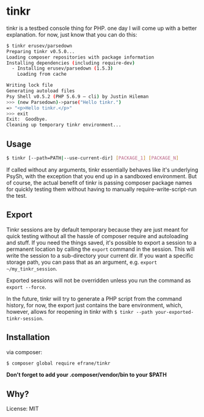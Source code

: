 # tinkr

tinkr is a testbed console thing for PHP. one day I will come up with a better
explanation. for now, just know that you can do this:

```bash
$ tinkr erusev/parsedown
Preparing tinkr v0.5.0...
Loading composer repositories with package information
Installing dependencies (including require-dev)
  - Installing erusev/parsedown (1.5.3)
    Loading from cache

Writing lock file
Generating autoload files
Psy Shell v0.5.2 (PHP 5.6.9 — cli) by Justin Hileman
>>> (new Parsedown)->parse("Hello tinkr.")
=> "<p>Hello tinkr.</p>"
>>> exit
Exit:  Goodbye.
Cleaning up temporary tinkr environment...
```

## Usage

```bash
$ tinkr [--path=PATH|--use-current-dir] [PACKAGE_1] [PACKAGE_N]
```

If called without any arguments, tinkr essentially behaves like it's underlying
PsySh, with the exception that you end up in a sandboxed environment. But of course,
the actual benefit of tinkr is passing composer package names for quickly
testing them without having to manually require-write-script-run the test.

## Export

Tinkr sessions are by default temporary because they are just meant for quick
testing without all the hassle of composer require and autoloading and stuff.
If you need the things saved, it's possible to export a session to a permanent
location by calling the `export` command in the session. This will write the
session to a sub-directory your current dir. If you want a specific storage
path, you can pass that as an argument, e.g. `export ~/my_tinkr_session`.

Exported sessions will not be overridden unless you run the command as `export --force`.

In the future, tinkr will try to generate a PHP script from the command history,
for now, the export just contains the bare environment, which, however, allows for
reopening in tinkr with `$ tinkr --path your-exported-tinkr-session`.

## Installation

via composer:

```bash
$ composer global require efrane/tinkr
```

**Don't forget to add your .composer/vendor/bin to your $PATH**

## Why?

License: MIT

